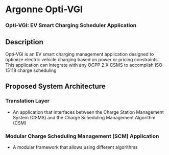 # Argonne Opti-VGI

### Opti-VGI: EV Smart Charging Scheduler Application

## Description

Opti-VGI is an EV smart charging management application designed to optimize electric vehicle charging based on power or pricing constraints. This application can integrate with any OCPP 2.X CSMS to accomplish ISO 15118 charge scheduling


## Proposed System Architecture

### Translation Layer
- An application that interfaces between the Charge Station Management System (CSMS) and the Charge Scheduling Management Algorithm (CSM)

### Modular Charge Scheduling Management (SCM) Application
- A modular framework that allows using different algorithms
